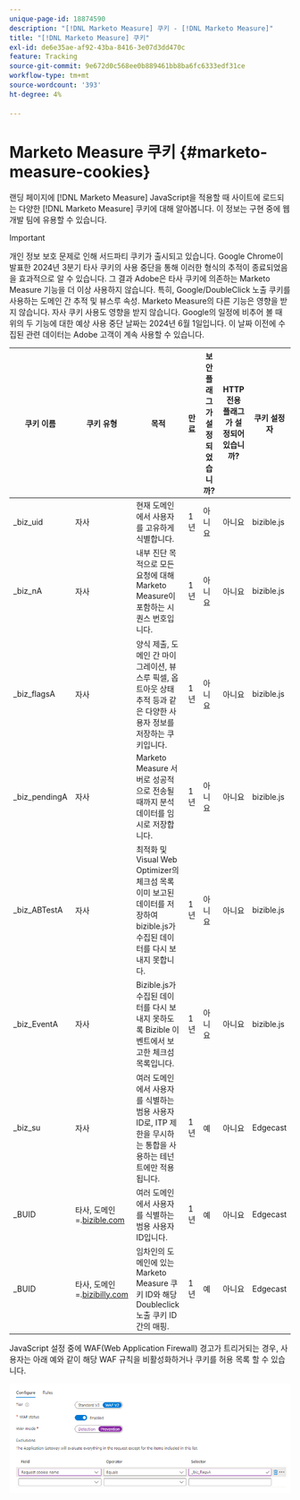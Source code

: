 ```yaml
---
unique-page-id: 18874590
description: "[!DNL Marketo Measure] 쿠키 - [!DNL Marketo Measure]"
title: "[!DNL Marketo Measure] 쿠키"
exl-id: de6e35ae-af92-43ba-8416-3e07d3dd470c
feature: Tracking
source-git-commit: 9e672d0c568ee0b889461bb8ba6fc6333edf31ce
workflow-type: tm+mt
source-wordcount: '393'
ht-degree: 4%

---
```


# Marketo Measure 쿠키 {#marketo-measure-cookies}

랜딩 페이지에 [!DNL Marketo Measure] JavaScript을 적용할 때 사이트에 로드되는 다양한 [!DNL Marketo Measure] 쿠키에 대해 알아봅니다. 이 정보는 구현 중에 웹 개발 팀에 유용할 수 있습니다.

>[!IMPORTANT]
>
>개인 정보 보호 문제로 인해 서드파티 쿠키가 출시되고 있습니다. Google Chrome이 발표한 2024년 3분기 타사 쿠키의 사용 중단을 통해 이러한 형식의 추적이 종료되었음을 효과적으로 알 수 있습니다. 그 결과 Adobe은 타사 쿠키에 의존하는 Marketo Measure 기능을 더 이상 사용하지 않습니다. 특히, Google/DoubleClick 노출 쿠키를 사용하는 도메인 간 추적 및 뷰스루 속성. Marketo Measure의 다른 기능은 영향을 받지 않습니다. 자사 쿠키 사용도 영향을 받지 않습니다. Google의 일정에 비추어 볼 때 위의 두 기능에 대한 예상 사용 중단 날짜는 2024년 6월 1일입니다. 이 날짜 이전에 수집된 관련 데이터는 Adobe 고객이 계속 사용할 수 있습니다.

<table>
<thead>
  <tr>
    <th>쿠키 이름</th>
    <th>쿠키 유형</th>
    <th>목적</th>
    <th>만료</th>
    <th>보안 플래그가 설정되었습니까?<br></th>
    <th>HTTP 전용 플래그가 설정되어 있습니까?</th>
    <th>쿠키 설정자</th>
  </tr>
</thead>
<tbody>
  <tr>
    <td>_biz_uid</td>
    <td>자사</td>
    <td>현재 도메인에서 사용자를 고유하게 식별합니다.</td>
    <td>1년</td>
    <td>아니요</td>
    <td>아니요</td>
    <td>bizible.js</td>
  </tr>
  <tr>
    <td>_biz_nA</td>
    <td>자사</td>
    <td>내부 진단 목적으로 모든 요청에 대해 Marketo Measure이 포함하는 시퀀스 번호입니다.</td>
    <td>1년</td>
    <td>아니요</td>
    <td>아니요</td>
    <td>bizible.js</td>
  </tr>
  <tr>
    <td>_biz_flagsA</td>
    <td>자사</td>
    <td>양식 제출, 도메인 간 마이그레이션, 뷰스루 픽셀, 옵트아웃 상태 추적 등과 같은 다양한 사용자 정보를 저장하는 쿠키입니다.</td>
    <td>1년</td>
    <td>아니요</td>
    <td>아니요</td>
    <td>bizible.js</td>
  </tr>
  <tr>
    <td>_biz_pendingA</td>
    <td>자사</td>
    <td>Marketo Measure 서버로 성공적으로 전송될 때까지 분석 데이터를 임시로 저장합니다.</td>
    <td>1년</td>
    <td>아니요</td>
    <td>아니요</td>
    <td>bizible.js</td>
  </tr>
  <tr>
    <td>_biz_ABTestA</td>
    <td>자사</td>
    <td>최적화 및 Visual Web Optimizer의 체크섬 목록이미 보고된 데이터를 저장하여 bizible.js가 수집된 데이터를 다시 보내지 못합니다.</td>
    <td>1년</td>
    <td>아니요</td>
    <td>아니요</td>
    <td>bizible.js</td>
  </tr>
  <tr>
    <td>_biz_EventA</td>
    <td>자사</td>
    <td>Bizible.js가 수집된 데이터를 다시 보내지 못하도록 Bizible 이벤트에서 보고한 체크섬 목록입니다.</td>
    <td>1년</td>
    <td>아니요</td>
    <td>아니요</td>
    <td>bizible.js</td>
  </tr>
  <tr>
    <td>_biz_su</td>
    <td>자사</td>
    <td>여러 도메인에서 사용자를 식별하는 범용 사용자 ID로, ITP 제한을 무시하는 통합을 사용하는 테넌트에만 적용됩니다.</td>
    <td>1년</td>
    <td>예</td>
    <td>아니요</td>
    <td>Edgecast</td>
  </tr>
  <tr>
    <td>_BUID</td>
    <td>타사, 도메인=.<a href="https://business.adobe.com/products/marketo/bizible.html">bizible.com</a></td>
    <td>여러 도메인에서 사용자를 식별하는 범용 사용자 ID입니다.</td>
    <td>1년</td>
    <td>예</td>
    <td>아니요</td>
    <td>Edgecast</td>
  </tr>
  <tr>
    <td>_BUID</td>
    <td>타사, 도메인=.<a href="http://bizibly.com/">bizibilly.com</a></td>
    <td>임차인의 도메인에 있는 Marketo Measure 쿠키 ID와 해당 Doubleclick 노출 쿠키 ID 간의 매핑.</td>
    <td>1년</td>
    <td>예</td>
    <td>아니요</td>
    <td>Edgecast</td>
  </tr>
</tbody>
</table>

JavaScript 설정 중에 WAF(Web Application Firewall) 경고가 트리거되는 경우, 사용자는 아래 예와 같이 해당 WAF 규칙을 비활성화하거나 쿠키를 허용 목록 할 수 있습니다.

![](assets/marketo-measure-cookies-1.png)
